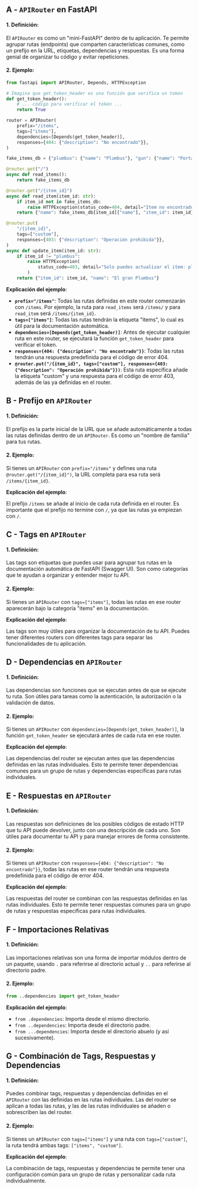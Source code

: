 ## A - `APIRouter` en FastAPI

#### 1. **Definición:**

El `APIRouter` es como un "mini-FastAPI" dentro de tu aplicación. Te permite agrupar rutas (endpoints) que comparten características comunes, como un prefijo en la URL, etiquetas, dependencias y respuestas. Es una forma genial de organizar tu código y evitar repeticiones.

#### 2. **Ejemplo:**

```python
from fastapi import APIRouter, Depends, HTTPException

# Imagina que get_token_header es una función que verifica un token
def get_token_header():
    # ... código para verificar el token ...
    return True

router = APIRouter(
    prefix="/items",
    tags=["items"],
    dependencies=[Depends(get_token_header)],
    responses={404: {"description": "No encontrado"}},
)

fake_items_db = {"plumbus": {"name": "Plumbus"}, "gun": {"name": "Portal Gun"}}

@router.get("/")
async def read_items():
    return fake_items_db

@router.get("/{item_id}")
async def read_item(item_id: str):
    if item_id not in fake_items_db:
        raise HTTPException(status_code=404, detail="Item no encontrado")
    return {"name": fake_items_db[item_id]["name"], "item_id": item_id}

@router.put(
    "/{item_id}",
    tags=["custom"],
    responses={403: {"description": "Operación prohibida"}},
)
async def update_item(item_id: str):
    if item_id != "plumbus":
        raise HTTPException(
            status_code=403, detail="Solo puedes actualizar el item: plumbus"
        )
    return {"item_id": item_id, "name": "El gran Plumbus"}
```

**Explicación del ejemplo**:

- **`prefix="/items"`**: Todas las rutas definidas en este router comenzarán con `/items`. Por ejemplo, la ruta para `read_items` será `/items/` y para `read_item` será `/items/{item_id}`.
- **`tags=["items"]`**: Todas las rutas tendrán la etiqueta "items", lo cual es útil para la documentación automática.
- **`dependencies=[Depends(get_token_header)]`**: Antes de ejecutar cualquier ruta en este router, se ejecutará la función `get_token_header` para verificar el token.
- **`responses={404: {"description": "No encontrado"}}`**: Todas las rutas tendrán una respuesta predefinida para el código de error 404.
- **`@router.put("/{item_id}", tags=["custom"], responses={403: {"description": "Operación prohibida"}})`**: Esta ruta específica añade la etiqueta "custom" y una respuesta para el código de error 403, además de las ya definidas en el router.

## B - Prefijo en `APIRouter`

#### 1. **Definición:**

El prefijo es la parte inicial de la URL que se añade automáticamente a todas las rutas definidas dentro de un `APIRouter`. Es como un "nombre de familia" para tus rutas.

#### 2. **Ejemplo:**

Si tienes un `APIRouter` con `prefix="/items"` y defines una ruta `@router.get("/{item_id}")`, la URL completa para esa ruta será `/items/{item_id}`.

**Explicación del ejemplo**:

El prefijo `/items` se añade al inicio de cada ruta definida en el router. Es importante que el prefijo no termine con `/`, ya que las rutas ya empiezan con `/`.

## C - Tags en `APIRouter`

#### 1. **Definición:**

Las tags son etiquetas que puedes usar para agrupar tus rutas en la documentación automática de FastAPI (Swagger UI). Son como categorías que te ayudan a organizar y entender mejor tu API.

#### 2. **Ejemplo:**

Si tienes un `APIRouter` con `tags=["items"]`, todas las rutas en ese router aparecerán bajo la categoría "items" en la documentación.

**Explicación del ejemplo**:

Las tags son muy útiles para organizar la documentación de tu API. Puedes tener diferentes routers con diferentes tags para separar las funcionalidades de tu aplicación.

## D - Dependencias en `APIRouter`

#### 1. **Definición:**

Las dependencias son funciones que se ejecutan antes de que se ejecute tu ruta. Son útiles para tareas como la autenticación, la autorización o la validación de datos.

#### 2. **Ejemplo:**

Si tienes un `APIRouter` con `dependencies=[Depends(get_token_header)]`, la función `get_token_header` se ejecutará antes de cada ruta en ese router.

**Explicación del ejemplo**:

Las dependencias del router se ejecutan antes que las dependencias definidas en las rutas individuales. Esto te permite tener dependencias comunes para un grupo de rutas y dependencias específicas para rutas individuales.

## E - Respuestas en `APIRouter`

#### 1. **Definición:**

Las respuestas son definiciones de los posibles códigos de estado HTTP que tu API puede devolver, junto con una descripción de cada uno. Son útiles para documentar tu API y para manejar errores de forma consistente.

#### 2. **Ejemplo:**

Si tienes un `APIRouter` con `responses={404: {"description": "No encontrado"}}`, todas las rutas en ese router tendrán una respuesta predefinida para el código de error 404.

**Explicación del ejemplo**:

Las respuestas del router se combinan con las respuestas definidas en las rutas individuales. Esto te permite tener respuestas comunes para un grupo de rutas y respuestas específicas para rutas individuales.

## F - Importaciones Relativas

#### 1. **Definición:**

Las importaciones relativas son una forma de importar módulos dentro de un paquete, usando `.` para referirse al directorio actual y `..` para referirse al directorio padre.

#### 2. **Ejemplo:**

```python
from ..dependencies import get_token_header
```

**Explicación del ejemplo**:

- `from .dependencies`: Importa desde el mismo directorio.
- `from ..dependencies`: Importa desde el directorio padre.
- `from ...dependencies`: Importa desde el directorio abuelo (y así sucesivamente).

## G - Combinación de Tags, Respuestas y Dependencias

#### 1. **Definición:**

Puedes combinar tags, respuestas y dependencias definidas en el `APIRouter` con las definidas en las rutas individuales. Las del router se aplican a todas las rutas, y las de las rutas individuales se añaden o sobrescriben las del router.

#### 2. **Ejemplo:**

Si tienes un `APIRouter` con `tags=["items"]` y una ruta con `tags=["custom"]`, la ruta tendrá ambas tags: `["items", "custom"]`.

**Explicación del ejemplo**:

La combinación de tags, respuestas y dependencias te permite tener una configuración común para un grupo de rutas y personalizar cada ruta individualmente.
